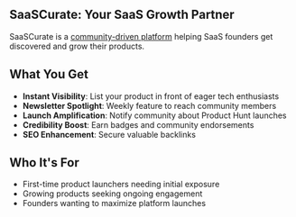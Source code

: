 ## SaaSCurate: Your SaaS Growth Partner

SaaSCurate is a [community-driven platform](https://saascurate.com/) helping SaaS founders get discovered and grow their products.

## What You Get

- **Instant Visibility**: List your product in front of eager tech enthusiasts
- **Newsletter Spotlight**: Weekly feature to reach community members
- **Launch Amplification**: Notify community about Product Hunt launches
- **Credibility Boost**: Earn badges and community endorsements
- **SEO Enhancement**: Secure valuable backlinks

## Who It's For

- First-time product launchers needing initial exposure
- Growing products seeking ongoing engagement
- Founders wanting to maximize platform launches
